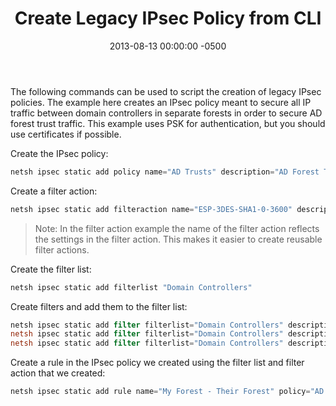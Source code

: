 ﻿---
title:  Create Legacy IPsec Policy from CLI
date:   2013-08-13 00:00:00 -0500
categories: IT
---

The following commands can be used to script the creation of legacy IPsec policies. The example here creates an IPsec policy meant to secure all IP traffic between domain controllers in separate forests in order to secure AD forest trust traffic.
This example uses PSK for authentication, but you should use certificates if possible.

Create the IPsec policy:

```powershell
netsh ipsec static add policy name="AD Trusts" description="AD Forest Trust traffic" mmpfs="no" mmlifetime="10" activatedefaultrule="no" pollinginterval="5" assign=no mmsec="3DES-SHA1-2"
```

Create a filter action:

```powershell
netsh ipsec static add filteraction name="ESP-3DES-SHA1-0-3600" description="Require ESP 3DES/SHA1, no inbound clear, no fallback to clear, No PFS" qmpfs=no inpass=no soft=no action=negotiate qmsecmethods="ESP[3DES,SHA1]:3600s"
```

> Note: In the filter action example the name of the filter action reflects the settings in the filter action. This makes it easier to create reusable filter actions.

Create the filter list:

```powershell
netsh ipsec static add filterlist "Domain Controllers"
```

Create filters and add them to the filter list:

```powershell
netsh ipsec static add filter filterlist="Domain Controllers" description="MyDC1 - TheirDC1" srcaddr=192.168.0.10 dstaddr=172.16.10.20
netsh ipsec static add filter filterlist="Domain Controllers" description="MyDC2 - TheirDC3" srcaddr=192.168.0.11 dstaddr=172.16.10.21
netsh ipsec static add filter filterlist="Domain Controllers" description="MyDC3 - TheirDC3" srcaddr=192.168.0.12 dstaddr=172.16.10.22
```

Create a rule in the IPsec policy we created using the filter list and filter action that we created:

```powershell
netsh ipsec static add rule name="My Forest - Their Forest" policy="AD Trusts" filterlist="Domain Controllers" filteraction="ESP-3DES-SHA1-0-3600" kerberos="no" psk="my complex password"
```
